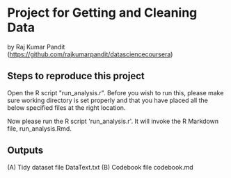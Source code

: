 Project for Getting and Cleaning Data
=====================================

by Raj Kumar Pandit (https://github.com/rajkumarpandit/datasciencecoursera)


Steps to reproduce this project
-------------------------------

Open the R script "run_analysis.r".
Before you wish to run this, please make sure working directory is set properly and that you have placed all the below specified files at the right location.

Now please run the R script 'run_analysis.r'. 
It will invoke the R Markdown file, run_analysis.Rmd.

Outputs
-------

(A) Tidy dataset file DataText.txt 
(B) Codebook file codebook.md 